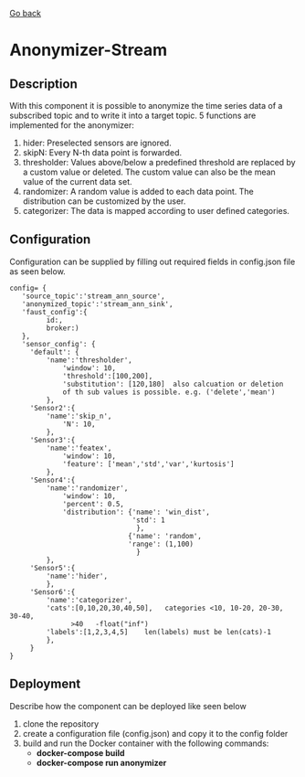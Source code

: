 [Go back](../../README.md)

# Anonymizer-Stream

## Description
With this component it is possible to anonymize the time series data of a subscribed topic and to write it into a target topic.
5 functions are implemented for the anonymizer:

1. hider: Preselected sensors are ignored.
2. skipN: Every N-th data point is forwarded.
3. thresholder: Values above/below a predefined threshold are replaced by a custom value or deleted. The custom value can also be the mean value of the current data set.
4. randomizer: A random value is added to each data point. The distribution can be customized by the user.
5. categorizer: The data is mapped according to user defined categories.


## Configuration
Configuration can be supplied by filling out required fields in config.json file as seen below. 

```
config= {
   'source_topic':'stream_ann_source',
   'anonymized_topic':'stream_ann_sink',
   'faust_config':{
         id:,
         broker:)
   },
   'sensor_config': {
     'default': {
         'name':'thresholder',
             'window': 10,
             'threshold':[100,200],
             'substitution': [120,180]  also calcuation or deletion
             of th sub values is possible. e.g. ('delete','mean')
         },
     'Sensor2':{
         'name':'skip_n',
             'N': 10,
         },
     'Sensor3':{
         'name':'featex',
             'window': 10,
             'feature': ['mean','std','var','kurtosis']
         },
     'Sensor4':{
         'name':'randomizer',
             'window': 10,
             'percent': 0.5,
             'distribution': {'name': 'win_dist',
                              'std': 1
                               },
                             {'name': 'random',
                             'range': (1,100)
                               }
         },
     'Sensor5':{
         'name':'hider',
         },
     'Sensor6':{
         'name':'categorizer',
         'cats':[0,10,20,30,40,50],   categories <10, 10-20, 20-30, 30-40,
               >40   -float("inf")
         'labels':[1,2,3,4,5]    len(labels) must be len(cats)-1
         },
     }
}
```

## Deployment
Describe how the component can be deployed like seen below

1. clone the repository
2. create a configuration file (config.json) and copy it to the config folder
3. build and run the Docker container with the following commands:
   - **docker-compose build**
   - **docker-compose run anonymizer**
  


